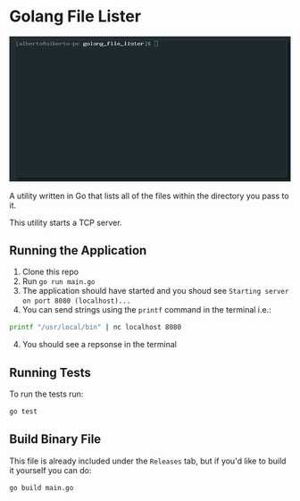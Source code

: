# Golang File Lister

![file-lister-demo](https://raw.githubusercontent.com/afranco07/gifImageStorage/master/golang_file_lister_demo.gif)

A utility written in Go that lists all of the files within the directory you pass to it.

This utility starts a TCP server.

## Running the Application

1. Clone this repo
2. Run `go run main.go`
3. The application should have started and you shoud see `Starting server on port 8080 (localhost)...`
4. You can send strings using the `printf` command in the terminal i.e.:
```bash
printf "/usr/local/bin" | nc localhost 8080
```
4. You should see a repsonse in the terminal

## Running Tests

To run the tests run:
```bash
go test
```

## Build Binary File

This file is already included under the `Releases` tab, but if you'd like to build it yourself you can do:
```bash
go build main.go
```